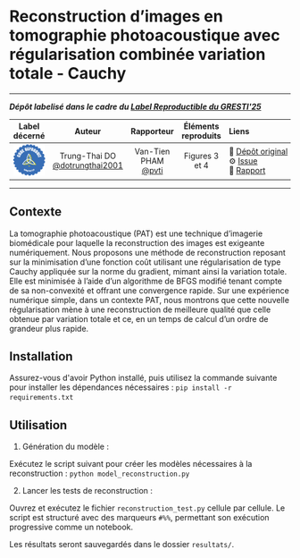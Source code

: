 # Reconstruction d’images en tomographie photoacoustique avec régularisation combinée variation totale - Cauchy

<hr>

**_Dépôt labelisé dans le cadre du [Label Reproductible du GRESTI'25](https://gretsi.fr/colloque2025/recherche-reproductible/)_**

| Label décerné | Auteur | Rapporteur | Éléments reproduits | Liens |
|:-------------:|:------:|:----------:|:-------------------:|:------|
| ![](label_or.png) | Trung-Thai DO<br>[@dotrungthai2001](https://github.com/dotrungthai2001) | Van-Tien PHAM<br>[@pvti](https://github.com/pvti) |  Figures 3 et 4 | 📌&nbsp;[Dépôt&nbsp;original](https://github.com/dotrungthai2001/GRETSI25)<br>⚙️&nbsp;[Issue](https://github.com/GRETSI-2025/Label-Reproductible/issues/36)<br>📝&nbsp;[Rapport](https://github.com/akrah/test/tree/main/rapports/Rapport_issue_36) |

<hr>

## Contexte
La tomographie photoacoustique (PAT) est une technique d’imagerie biomédicale pour laquelle la reconstruction des images est exigeante numériquement. Nous proposons une méthode de reconstruction reposant sur la minimisation d’une fonction coût utilisant une régularisation de type Cauchy appliquée sur la norme du gradient, mimant ainsi la variation totale. Elle est minimisée à l’aide d’un algorithme de BFGS modifié tenant compte de sa non-convexité et offrant une convergence rapide. Sur une expérience numérique simple, dans un contexte PAT, nous montrons que cette nouvelle régularisation mène à une reconstruction de meilleure qualité que celle obtenue par variation totale et ce, en un temps de calcul d’un ordre de grandeur plus rapide.

## Installation
Assurez-vous d'avoir Python installé, puis utilisez la commande suivante pour installer les dépendances nécessaires :
`pip install -r requirements.txt`

## Utilisation
1. Génération du modèle :

Exécutez le script suivant pour créer les modèles nécessaires à la reconstruction :
`python model_reconstruction.py`

2. Lancer les tests de reconstruction :

Ouvrez et exécutez le fichier `reconstruction_test.py` cellule par cellule. Le script est structuré avec des marqueurs `#%%`, permettant son exécution progressive comme un notebook.

Les résultats seront sauvegardés dans le dossier `resultats/`.



